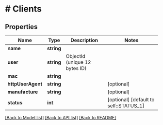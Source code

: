 # # Clients

## Properties

Name | Type | Description | Notes
------------ | ------------- | ------------- | -------------
**name** | **string** |  |
**user** | **string** | ObjectId (unique 12 bytes ID) |
**mac** | **string** |  |
**httpUserAgent** | **string** |  | [optional]
**manufacture** | **string** |  | [optional]
**status** | **int** |  | [optional] [default to self::STATUS_1]

[[Back to Model list]](../../README.md#models) [[Back to API list]](../../README.md#endpoints) [[Back to README]](../../README.md)
